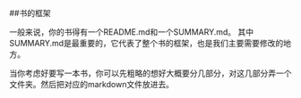 ##书的框架  
  
一般来说，你的书得有一个README.md和一个SUMMARY.md。
其中SUMMARY.md是最重要的，它代表了整个书的框架，也是我们主要需要修改的地方。  


当你考虑好要写一本书，你可以先粗略的想好大概要分几部分，对这几部分弄一个文件夹。然后把对应的markdown文件放进去。  



